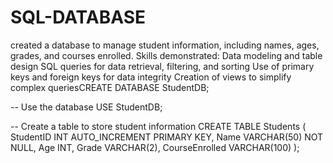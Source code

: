 # SQL-DATABASE
 created a database to manage student information, including names, ages, grades, and courses enrolled.
Skills demonstrated:
Data modeling and table design
SQL queries for data retrieval, filtering, and sorting
Use of primary keys and foreign keys for data integrity
Creation of views to simplify complex queriesCREATE DATABASE StudentDB;

-- Use the database
USE StudentDB;

-- Create a table to store student information
CREATE TABLE Students (
    StudentID INT AUTO_INCREMENT PRIMARY KEY,
    Name VARCHAR(50) NOT NULL,
    Age INT,
    Grade VARCHAR(2),
    CourseEnrolled VARCHAR(100)
);
